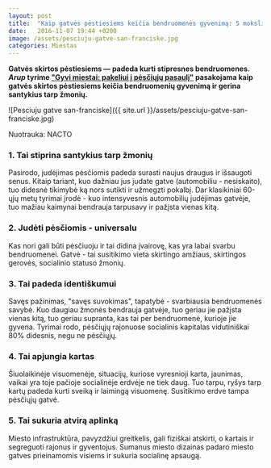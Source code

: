 ```yaml
---
layout: post
title:  "Kaip gatvės pėstiesiems keičia bendruomenės gyvenimą: 5 moksliniai faktai"
date:   2016-11-07 19:44 +0200
image: /assets/pesciuju-gatve-san-franciske.jpg
categories: Miestas
---
```

<b>
Gatvės skirtos pėstiesiems — padeda kurti stipresnes bendruomenes.
<em>Arup</em> tyrime <a href="//arup.com/perspectives/themes/cities/cities-alive-towards-a-walking-world" target="_blank">
"Gyvi miestai: pakeliui į pėsčiųjų pasaulį"</a> pasakojama kaip gatvės 
skirtos pėstiesiems keičia bendruomenių gyvenimą ir gerina santykius tarp žmonių.</b>

![Pesciuju gatve san-franciske]({{ site.url }}/assets/pesciuju-gatve-san-franciske.jpg)

<div class="lighter smaller" style="margin:12px 0">Nuotrauka: NACTO
</div>


<h3>1. Tai stiprina santykius tarp žmonių</h3>

<p> Pasirodo, judėjimas pėsčiomis padeda surasti naujus draugus ir išsaugoti senus. 
Kitaip tariant, kuo dažniau jus judate gatve (automobiliu - nesiskaito), tuo didesnė tikimybė ką 
nors sutikti ir užmegzti pokalbį. 
Dar klasikiniai 60-ųjų metų tyrimai įrodė - kuo intensyvesnis automobilių judėjimas gatvėje, 
tuo mažiau kaimynai bendrauja tarpusavy ir pažįsta vienas kitą.</p>

<h3>2. Judėti pėsčiomis - universalu</h3>

<p>
Kas nori gali būti pėsčiuoju ir tai didina įvairovę, kas yra labai svarbu bendruomenei. 
Gatvė - tai susitikimo vieta skirtingo amžiaus, skirtingos gerovės, socialinio statuso žmonių.</p>

<h3>3. Tai padeda identiškumui </h3>

<p> Savęs pažinimas, "savęs suvokimas", tapatybė - svarbiausia bendruomenės savybė. 
Kuo daugiau žmonės bendrauja gatvėje, tuo geriau jie pažįsta vienas kitą, 
tuo geriau supranta, kas tai per bendruomenė, kurioje jie gyvena. 
Tyrimai rodo, pėsčiųjų rajonuose socialinis kapitalas vidutiniškai 80% didesnis, negu ne pėsčiųjų.</p>

<h3>4. Tai apjungia kartas </h3>

<p>
Šiuolaikinėje visuomenėje, situacijų, kuriose vyresnioji karta, jaunimas, vaikai yra toje pačioje socialinėje erdvėje ne tiek daug. Tuo tarpu, ryšys tarp kartų padeda kurti sveiką ir laimingą visuomenę. Susitikimo erdve tampa pėsčiųjų gatvė. </p>

<h3>5. Tai sukuria atvirą aplinką</h3>

<p>Miesto infrastruktūra, pavyzdžiui greitkelis, gali fiziškai atskirti, o kartais ir segreguoti rajonus ir gyventojus. Sumanus miesto dizainas padaro miesto gatves prieinamomis visiems ir sukuria socialinę apsaugą. </p>
